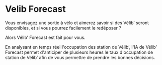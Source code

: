 # Velib Forecast
Vous envisagez une sortie à vélo et aimerez savoir si des Vélib’ seront disponibles, et si vous pourrez facilement le redéposer ?

Alors Vélib’ Forecast est fait pour vous.


En analysant en temps réel l'occupation des station de Vélib’, l'IA de Vélib’ Forecast permet d'anticiper de plusieurs heures le taux d'occupation de station de Vélib’ afin de vous permettre de prendre les bonnes décisions.
